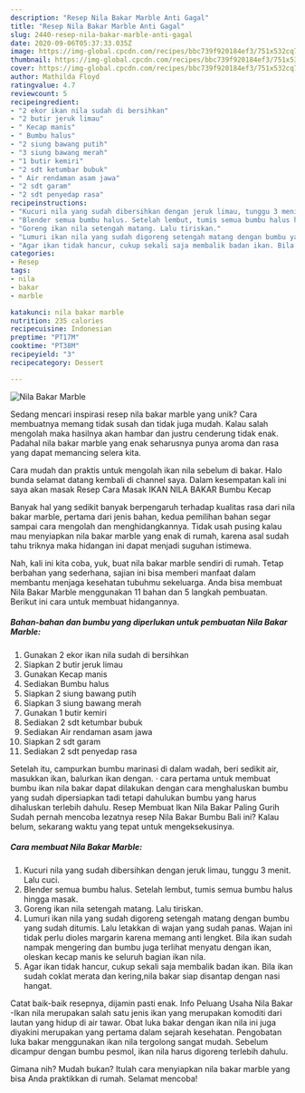 ```yaml
---
description: "Resep Nila Bakar Marble Anti Gagal"
title: "Resep Nila Bakar Marble Anti Gagal"
slug: 2440-resep-nila-bakar-marble-anti-gagal
date: 2020-09-06T05:37:33.035Z
image: https://img-global.cpcdn.com/recipes/bbc739f920184ef3/751x532cq70/nila-bakar-marble-foto-resep-utama.jpg
thumbnail: https://img-global.cpcdn.com/recipes/bbc739f920184ef3/751x532cq70/nila-bakar-marble-foto-resep-utama.jpg
cover: https://img-global.cpcdn.com/recipes/bbc739f920184ef3/751x532cq70/nila-bakar-marble-foto-resep-utama.jpg
author: Mathilda Floyd
ratingvalue: 4.7
reviewcount: 5
recipeingredient:
- "2 ekor ikan nila sudah di bersihkan"
- "2 butir jeruk limau"
- " Kecap manis"
- " Bumbu halus"
- "2 siung bawang putih"
- "3 siung bawang merah"
- "1 butir kemiri"
- "2 sdt ketumbar bubuk"
- " Air rendaman asam jawa"
- "2 sdt garam"
- "2 sdt penyedap rasa"
recipeinstructions:
- "Kucuri nila yang sudah dibersihkan dengan jeruk limau, tunggu 3 menit. Lalu cuci."
- "Blender semua bumbu halus. Setelah lembut, tumis semua bumbu halus hingga masak."
- "Goreng ikan nila setengah matang. Lalu tiriskan."
- "Lumuri ikan nila yang sudah digoreng setengah matang dengan bumbu yang sudah ditumis. Lalu letakkan di wajan yang sudah panas. Wajan ini tidak perlu dioles margarin karena memang anti lengket. Bila ikan sudah nampak mengering dan bumbu juga terlihat menyatu dengan ikan, oleskan kecap manis ke seluruh bagian ikan nila."
- "Agar ikan tidak hancur, cukup sekali saja membalik badan ikan. Bila ikan sudah coklat merata dan kering,nila bakar siap disantap dengan nasi hangat."
categories:
- Resep
tags:
- nila
- bakar
- marble

katakunci: nila bakar marble 
nutrition: 235 calories
recipecuisine: Indonesian
preptime: "PT17M"
cooktime: "PT38M"
recipeyield: "3"
recipecategory: Dessert

---
```



![Nila Bakar Marble](https://img-global.cpcdn.com/recipes/bbc739f920184ef3/751x532cq70/nila-bakar-marble-foto-resep-utama.jpg)

Sedang mencari inspirasi resep nila bakar marble yang unik? Cara membuatnya memang tidak susah dan tidak juga mudah. Kalau salah mengolah maka hasilnya akan hambar dan justru cenderung tidak enak. Padahal nila bakar marble yang enak seharusnya punya aroma dan rasa yang dapat memancing selera kita.

Cara mudah dan praktis untuk mengolah ikan nila sebelum di bakar. Halo bunda selamat datang kembali di channel saya. Dalam kesempatan kali ini saya akan masak Resep Cara Masak IKAN NILA BAKAR Bumbu Kecap

Banyak hal yang sedikit banyak berpengaruh terhadap kualitas rasa dari nila bakar marble, pertama dari jenis bahan, kedua pemilihan bahan segar sampai cara mengolah dan menghidangkannya. Tidak usah pusing kalau mau menyiapkan nila bakar marble yang enak di rumah, karena asal sudah tahu triknya maka hidangan ini dapat menjadi suguhan istimewa.


Nah, kali ini kita coba, yuk, buat nila bakar marble sendiri di rumah. Tetap berbahan yang sederhana, sajian ini bisa memberi manfaat dalam membantu menjaga kesehatan tubuhmu sekeluarga. Anda bisa membuat Nila Bakar Marble menggunakan 11 bahan dan 5 langkah pembuatan. Berikut ini cara untuk membuat hidangannya.

<!--inarticleads1-->

##### Bahan-bahan dan bumbu yang diperlukan untuk pembuatan Nila Bakar Marble:

1. Gunakan 2 ekor ikan nila sudah di bersihkan
1. Siapkan 2 butir jeruk limau
1. Gunakan  Kecap manis
1. Sediakan  Bumbu halus
1. Siapkan 2 siung bawang putih
1. Siapkan 3 siung bawang merah
1. Gunakan 1 butir kemiri
1. Sediakan 2 sdt ketumbar bubuk
1. Sediakan  Air rendaman asam jawa
1. Siapkan 2 sdt garam
1. Sediakan 2 sdt penyedap rasa


Setelah itu, campurkan bumbu marinasi di dalam wadah, beri sedikit air, masukkan ikan, balurkan ikan dengan. · cara pertama untuk membuat bumbu ikan nila bakar dapat dilakukan dengan cara menghaluskan bumbu yang sudah dipersiapkan tadi tetapi dahulukan bumbu yang harus dihaluskan terlebih dahulu. Resep Membuat Ikan Nila Bakar Paling Gurih Sudah pernah mencoba lezatnya resep Nila Bakar Bumbu Bali ini? Kalau belum, sekarang waktu yang tepat untuk mengeksekusinya. 

<!--inarticleads2-->

##### Cara membuat Nila Bakar Marble:

1. Kucuri nila yang sudah dibersihkan dengan jeruk limau, tunggu 3 menit. Lalu cuci.
1. Blender semua bumbu halus. Setelah lembut, tumis semua bumbu halus hingga masak.
1. Goreng ikan nila setengah matang. Lalu tiriskan.
1. Lumuri ikan nila yang sudah digoreng setengah matang dengan bumbu yang sudah ditumis. Lalu letakkan di wajan yang sudah panas. Wajan ini tidak perlu dioles margarin karena memang anti lengket. Bila ikan sudah nampak mengering dan bumbu juga terlihat menyatu dengan ikan, oleskan kecap manis ke seluruh bagian ikan nila.
1. Agar ikan tidak hancur, cukup sekali saja membalik badan ikan. Bila ikan sudah coklat merata dan kering,nila bakar siap disantap dengan nasi hangat.


Catat baik-baik resepnya, dijamin pasti enak. Info Peluang Usaha Nila Bakar -Ikan nila merupakan salah satu jenis ikan yang merupakan komoditi dari lautan yang hidup di air tawar. Obat luka bakar dengan ikan nila ini juga diyakini merupakan yang pertama dalam sejarah kesehatan. Pengobatan luka bakar menggunakan ikan nila tergolong sangat mudah. Sebelum dicampur dengan bumbu pesmol, ikan nila harus digoreng terlebih dahulu. 

Gimana nih? Mudah bukan? Itulah cara menyiapkan nila bakar marble yang bisa Anda praktikkan di rumah. Selamat mencoba!
